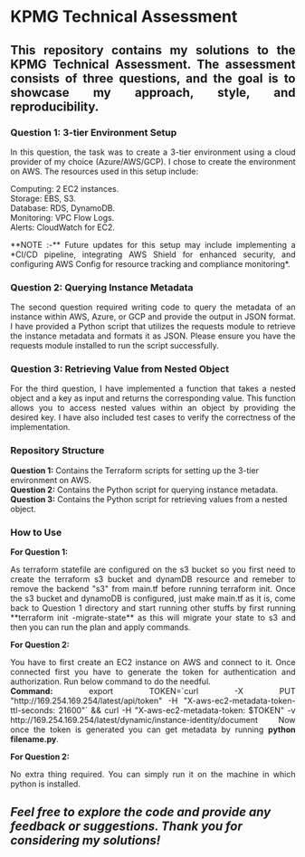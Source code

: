 # KPMG Technical Assessment
## <p style="text-align: justify;"> This repository contains my solutions to the KPMG Technical Assessment. The assessment consists of three questions, and the goal is to showcase my approach, style, and reproducibility.</p>

### Question 1: 3-tier Environment Setup
<p style="text-align: justify;"> 
In this question, the task was to create a 3-tier environment using a cloud provider of my choice (Azure/AWS/GCP). I chose to create the environment on AWS. The resources used in this setup include:

Computing: 2 EC2 instances.<br>
Storage: EBS, S3.<br>
Database: RDS, DynamoDB.<br>
Monitoring: VPC Flow Logs.<br>
Alerts: CloudWatch for EC2.

<p style="text-align: justify;">
**NOTE :-** Future updates for this setup may include implementing a *CI/CD pipeline, integrating AWS Shield for enhanced security, and configuring AWS Config for resource tracking and compliance monitoring*.
</p>

### Question 2: Querying Instance Metadata
<p style="text-align: justify;">The second question required writing code to query the metadata of an instance within AWS, Azure, or GCP and provide the output in JSON format. I have provided a Python script that utilizes the requests module to retrieve the instance metadata and formats it as JSON. Please ensure you have the requests module installed to run the script successfully.
</p>

### Question 3: Retrieving Value from Nested Object
<p style="text-align: justify;">For the third question, I have implemented a function that takes a nested object and a key as input and returns the corresponding value. This function allows you to access nested values within an object by providing the desired key. I have also included test cases to verify the correctness of the implementation.

### Repository Structure
**Question 1:** Contains the Terraform scripts for setting up the 3-tier environment on AWS.<br>
**Question 2:** Contains the Python script for querying instance metadata.<br>
**Question 3:** Contains the Python script for retrieving values from a nested object.<br>
</p>

### How to Use
**For Question 1:**
<p style="text-align: justify;">As terraform statefile are configured on the s3 bucket so you first need to create the
terraform s3 bucket and dynamDB resource and remeber to remove the backend "s3" from main.tf before running terraform init.
Once the s3 bucket and dynamoDB is configured, just make main.tf as it is, come back to Question 1 directory and start running other stuffs
by first running **terraform init -migrate-state** as this will migrate your state
to s3 and then you can run the plan and apply commands.
</p>

**For Question 2:**
<p style="text-align: justify;">You have to first create an EC2 instance on AWS and connect to it. Once connected
first you have to generate the token for authentication and authorization. Run below command to do the needful.<br>
<b>Command:</b> export TOKEN=`curl -X PUT "http://169.254.169.254/latest/api/token" -H "X-aws-ec2-metadata-token-ttl-seconds: 21600"`
&& curl -H "X-aws-ec2-metadata-token: $TOKEN" -v http://169.254.169.254/latest/dynamic/instance-identity/document 
Now once the token is generated you can get metadata by running <b>python filename.py</b>.
</p>

**For Question 2:**
<p style="text-align: justify;">No extra thing required. You can simply run it on the machine in which python is installed.
</p>
<h2><I> Feel free to explore the code and provide any feedback or suggestions. Thank you for considering my solutions!</h2></I>
